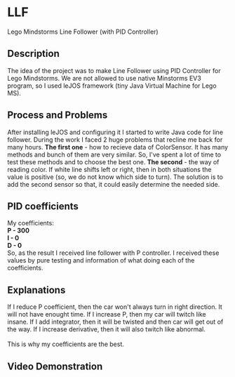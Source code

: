 # LLF
Lego Mindstorms Line Follower (with PID Controller)

## Description
The idea of the project was to make Line Follower using PID Controller for Lego Mindstorms. We are not allowed to use native Minstorms EV3 program, so I used leJOS framework (tiny Java Virtual Machine for Lego MS). 

## Process and Problems
After installing leJOS and configuring it I started to write Java code for line follower. During the work I faced 2 huge problems that recline me back for many hours. **The first one** -  how to recieve data of ColorSensor. It has many methods and bunch of them are very similar. So, I've spent a lot of time to test these methods and to choose the best one. **The second** - the way of reading color. If white line shifts left or right, then in both situations the value is positive (so, we do not know which side to turn). The solution is to add the second sensor so that, it could easily determine the needed side.

## PID coefficients 
My coefficients: <br />
**P - 300** <br />
**I - 0** <br />
**D - 0** <br />
So, as the result I received line follower with P controller. I received these values by pure testing and information of what doing each of the coefficients. 

## Explanations
If I reduce P coefficient, then the car won't always turn in right direction. It will not have enought time. If I increase P, then my car will twitch like insane. If I add integrator, then it will be twisted and then car will get out of the way. If I increase derivative, then it will also twitch like abnormal. <br />
<br />
This is why my coefficients are the best.

## Video Demonstration

